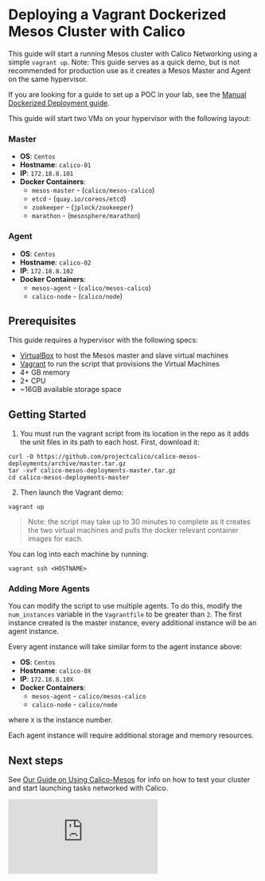 # Deploying a Vagrant Dockerized Mesos Cluster with Calico
This guide will start a running Mesos cluster with Calico Networking using a simple `vagrant up`. Note: This guide serves as a quick demo, but is not recommended for production use as it creates a Mesos Master and Agent on the same hypervisor.

If you are looking for a guide to set up a POC in your lab, see the [Manual Dockerized Deployment guide](DockerizedDeployment.md).

This guide will start two VMs on your hypervisor with the following layout:
### Master
 * **OS**: `Centos`
 * **Hostname**: `calico-01`
 * **IP**: `172.18.8.101`
 * **Docker Containers**:
	 * `mesos-master` - (`calico/mesos-calico`)
	 * `etcd` - (`quay.io/coreos/etcd`)
	 * `zookeeper` - (`jplock/zookeeper`)
	 * `marathon` - (`mesosphere/marathon`)

### Agent
 * **OS**: `Centos`
 * **Hostname**: `calico-02`
 * **IP**: `172.18.8.102`
 * **Docker Containers**:
	 * `mesos-agent` - (`calico/mesos-calico`)
	 * `calico-node` - (`calico/node`)

## Prerequisites

This guide requires a hypervisor with the following specs:

 * [VirtualBox][virtualbox] to host the Mesos master and slave virtual machines
 * [Vagrant][vagrant] to run the script that provisions the Virtual Machines
 * 4+ GB memory
 * 2+ CPU
 * ~16GB available storage space


## Getting Started
1. You must run the vagrant script from its location in the repo as it adds the unit files in its path to each host. First, download it:
```
curl -O https://github.com/projectcalico/calico-mesos-deployments/archive/master.tar.gz
tar -xvf calico-mesos-deployments-master.tar.gz
cd calico-mesos-deployments-master
```

2. Then launch the Vagrant demo:
```
vagrant up
```

>Note: the script may take up to 30 minutes to complete as it creates the two virtual machines and pulls the docker relevant container images for each.

You can log into each machine by running:
```
vagrant ssh <HOSTNAME>
```

### Adding More Agents
You can modify the script to use multiple agents. To do this, modify the `num_instances` variable
in the `Vagrantfile` to be greater than `2`.  The first instance created is the master instance, every 
additional instance will be an agent instance.

Every agent instance will take similar form to the agent instance above:

 * **OS**: `Centos`
 * **Hostname**: `calico-0X`
 * **IP**: `172.18.8.10X`
 * **Docker Containers**:
	 * `mesos-agent` - `calico/mesos-calico`
	 * `calico-node` - `calico/node`

where `X` is the instance number.
 
Each agent instance will require additional storage and memory resources.

## Next steps
See [Our Guide on Using Calico-Mesos](UsingCalicoMesos.md) for info on how to test your cluster and start launching tasks networked with Calico.

[virtualbox]: https://www.virtualbox.org/
[vagrant]: https://www.vagrantup.com/
[![Analytics](https://ga-beacon.appspot.com/UA-52125893-3/calico-containers/docs/mesos/DockerizedVagrant.md?pixel)](https://github.com/igrigorik/ga-beacon)
